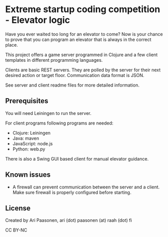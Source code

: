 # Extreme startup coding competition - Elevator logic

Have you ever waited too long for an elevator to come?
Now is your chance to prove that you can program an elevator that is always in the correct place.

This project offers a game server programmed in Clojure and a few client templates in different programming languages.

Clients are basic REST servers. They are polled by the server for their next desired action or target floor.
Communication data format is JSON.

See server and client readme files for more detailed information.

## Prerequisites

You will need Leiningen to run the server.

For client programs following programs are needed:
* Clojure: Leiningen
* Java: maven
* JavaScript: node.js
* Python: web.py

There is also a Swing GUI based client for manual elevator guidance.

## Known issues
* A firewall can prevent communication between the server and a client. Make sure firewall is properly configured before starting.

## License

Created by Ari Paasonen, ari (dot) paasonen (at) raah (dot) fi

CC BY-NC
